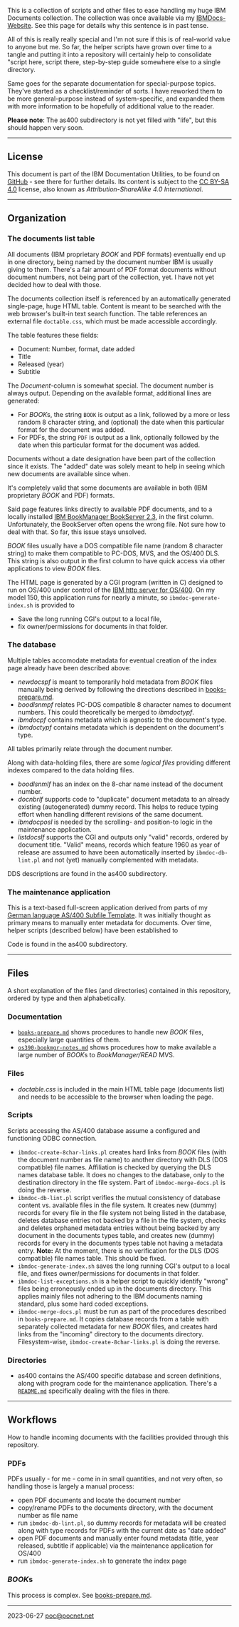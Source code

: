 This is a collection of scripts and other files to ease handling my huge IBM Documents collection. The collection was once available via my [IBMDocs-Website](https://ibmdocs.pocnet.net). See this page for details why this sentence is in past tense.

All of this is really really special and I'm not sure if this is of real-world value to anyone but me. So far, the helper scripts have grown over time to a tangle and putting it into a repository will certainly help to consolidate "script here, script there, step-by-step guide somewhere else to a single directory.

Same goes for the separate documentation for special-purpose topics. They've started as a checklist/reminder of sorts. I have reworked them to be more general-purpose instead of system-specific, and expanded them with more information to be hopefully of additional value to the reader.

**Please note**: The as400 subdirectory is not yet filled with "life", but this should happen very soon.

----
## License
This document is part of the IBM Documentation Utilities, to be found on [GitHub](https://github.com/PoC-dev/ibmdocs-tools) - see there for further details. Its content is subject to the [CC BY-SA 4.0](https://creativecommons.org/licenses/by-sa/4.0/) license, also known as *Attribution-ShareAlike 4.0 International*.

----
## Organization
### The documents list table
All documents (IBM proprietary *BOOK* and PDF formats) eventually end up in one directory, being named by the document number IBM is usually giving to them. There's a fair amount of PDF format documents without document numbers, not being part of the collection, yet. I have not yet decided how to deal with those.

The documents collection itself is referenced by an automatically generated single-page, huge HTML table. Content is meant to be searched with the web browser's built-in text search function. The table references an external file `doctable.css`, which must be made accessible accordingly.

The table features these fields:
- Document: Number, format, date added
- Title
- Released (year)
- Subtitle

The *Document*-column is somewhat special. The document number is always output. Depending on the available format, additional lines are generated:
- For *BOOK*s, the string `BOOK` is output as a link, followed by a more or less random 8 character string, and (optional) the date when this particular format for the document was added.
- For PDFs, the string `PDF` is output as a link, optionally followed by the date when this particular format for the document was added.

Documents without a date designation have been part of the collection since it exists. The "added" date was solely meant to help in seeing which new documents are available since when.

It's completely valid that some documents are available in both (IBM proprietary *BOOK* and PDF) formats.

Said page features links directly to available PDF documents, and to a locally installed [IBM BookManager BookServer 2.3](https://github.com/cyberdotgent/bookmgr-docker), in the first column. Unfortunately, the BookServer often opens the wrong file. Not sure how to deal with that. So far, this issue stays unsolved.

*BOOK* files usually have a DOS compatible file name (random 8 character string) to make them compatible to PC-DOS, MVS, and the OS/400 DLS. This string is also output in the first column to have quick access via other applications to view *BOOK* files.

The HTML page is generated by a CGI program (written in C) designed to run on OS/400 under control of the [IBM http server for OS/400](https://try-as400.pocnet.net/wiki/IBM_HTTP-Server_for_AS/400_Configuration). On my model 150, this application runs for nearly a minute, so `ibmdoc-generate-index.sh` is provided to
- Save the long running CGI's output to a local file,
- fix owner/permissions for documents in that folder.

### The database
Multiple tables accomodate metadata for eventual creation of the index page already have been described above:
- *newdocspf* is meant to temporarily hold metadata from *BOOK* files manually being derived by following the directions described in [books-prepare.md](books-prepare.md).
- *boodlsnmpf* relates PC-DOS compatible 8 character names to document numbers. This could theoretically be merged to *ibmdoctypf*.
- *ibmdocpf* contains metadata which is agnostic to the document's type.
- *ibmdoctypf* contains metadata which is dependent on the document's type.

All tables primarily relate through the document number.

Along with data-holding files, there are some *logical files* providing different indexes compared to the data holding files.
- *boodlsnmlf* has an index on the 8-char name instead of the document number.
- *docnbrlf* supports code to "duplicate" document metadata to an already existing (autogenerated) dummy record. This helps to reduce typing effort when handling different revisions of the same document.
- *ibmdocposl* is needed by the scrolling- and position-to logic in the maintenance application.
- *listdocslf* supports the CGI and outputs only "valid" records, ordered by document title. "Valid" means, records which feature 1960 as year of release are assumed to have been automatically inserted by `ibmdoc-db-lint.pl` and not (yet) manually complemented with metadata.

DDS descriptions are found in the as400 subdirectory.

### The maintenance application
This is a text-based full-screen application derived from parts of my [German language AS/400 Subfile Template](https://github.com/PoC-dev/as400-sfltemplates-german). It was initially thought as primary means to manually enter metadata for documents. Over time, helper scripts (described below) have been established to

Code is found in the as400 subdirectory.

----
## Files
A short explanation of the files (and directories) contained in this repository, ordered by type and then alphabetically.

### Documentation
- [`books-prepare.md`](books-prepare.md) shows procedures to handle new *BOOK* files, especially large quantities of them.
- [`os390-bookmgr-notes.md`](os390-bookmgr-notes.md) shows procedures how to make available a large number of *BOOK*s to *BookManager/READ* MVS.

### Files
- *doctable.css* is included in the main HTML table page (documents list) and needs to be accessible to the browser when loading the page.

### Scripts
Scripts accessing the AS/400 database assume a configured and functioning ODBC connection.

- `ibmdoc-create-8char-links.pl` creates hard links from *BOOK* files (with the document number as file name) to another directory with DLS (DOS compatible) file names. Affiliation is checked by querying the DLS names database table. It does no changes to the database, only to the destination directory in the file system. Part of `ibmdoc-merge-docs.pl` is doing the reverse.
- `ibmdoc-db-lint.pl` script verifies the mutual consistency of database content vs. available files in the file system. It creates new (dummy) records for every file in the file system not being listed in the database, deletes database entries not backed by a file in the file system, checks and deletes orphaned metadata entries without being backed by any document in the documents types table, and creates new (dummy) records for every in the documents types table not having a metadata entry. **Note:** At the moment, there is no verification for the DLS (DOS compatible) file names table. This should be fixed.
- `ibmdoc-generate-index.sh` saves the long running CGI's output to a local file, and fixes owner/permissions for documents in that folder.
- `ibmdoc-list-exceptions.sh` is a helper script to quickly identify "wrong" files being erroneously ended up in the documents directory. This applies mainly files not adhering to the IBM documents naming standard, plus some hard coded exceptions.
- `ibmdoc-merge-docs.pl` must be run as part of the procedures described in `books-prepare.md`. It copies database records from a table with separately collected metadata for new *BOOK* files, and creates hard links from the "incoming" directory to the documents directory. Filesystem-wise, `ibmdoc-create-8char-links.pl` is doing the reverse.

### Directories
- as400 contains the AS/400 specific database and screen definitions, along with program code for the maintenance application. There's a [`README.md`](as400/README.md) specifically dealing with the files in there.

----
## Workflows
How to handle incoming documents with the facilities provided through this repository.

### PDFs
PDFs usually - for me - come in in small quantities, and not very often, so handling those is largely a manual process:
- open PDF documents and locate the document number
- copy/rename PDFs to the documents directory, with the document number as file name
- run `ibmdoc-db-lint.pl`, so dummy records for metadata will be created along with type records for PDFs with the current date as "date added"
- open PDF documents and manually enter found metadata (title, year released, subtitle if applicable) via the maintenance application for OS/400
- run `ibmdoc-generate-index.sh` to generate the index page

### *BOOK*s
This process is complex. See [books-prepare.md](books-prepare.md).

----
2023-06-27 poc@pocnet.net
